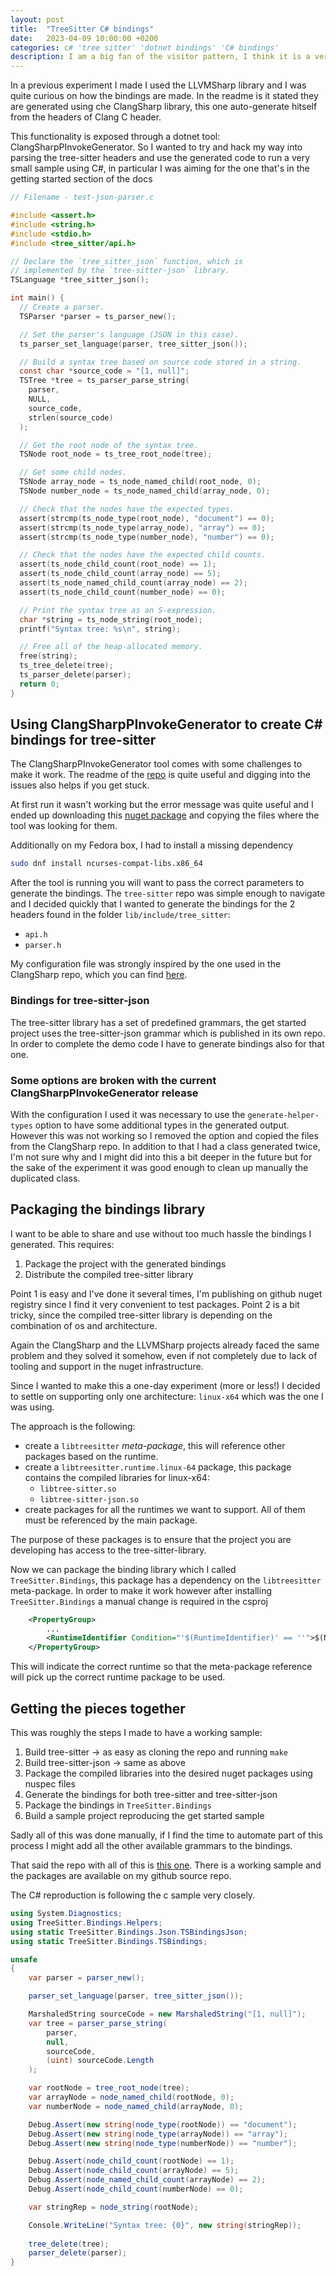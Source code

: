 ```yaml
---
layout: post
title:  "TreeSitter C# bindings"
date:   2023-04-09 10:00:00 +0200
categories: c# 'tree sitter' 'dotnet bindings' 'C# bindings'
description: I am a big fan of the visitor pattern, I think it is a very good approach for adding behaviors to a group of classes without modifying all of them. 
---
```


In a previous experiment I made I used the LLVMSharp library and I was quite curious on how the bindings are made. In the readme is it stated they are generated using che ClangSharp library, this one auto-generate hitself from the headers of Clang C header.

This functionality is exposed through a dotnet tool: ClangSharpPInvokeGenerator. So I wanted to try and hack my way into parsing the tree-sitter headers and use the generated code to run a very small sample using C#, in particular I was aiming for the one that's in the getting started section of the docs

```c
// Filename - test-json-parser.c

#include <assert.h>
#include <string.h>
#include <stdio.h>
#include <tree_sitter/api.h>

// Declare the `tree_sitter_json` function, which is
// implemented by the `tree-sitter-json` library.
TSLanguage *tree_sitter_json();

int main() {
  // Create a parser.
  TSParser *parser = ts_parser_new();

  // Set the parser's language (JSON in this case).
  ts_parser_set_language(parser, tree_sitter_json());

  // Build a syntax tree based on source code stored in a string.
  const char *source_code = "[1, null]";
  TSTree *tree = ts_parser_parse_string(
    parser,
    NULL,
    source_code,
    strlen(source_code)
  );

  // Get the root node of the syntax tree.
  TSNode root_node = ts_tree_root_node(tree);

  // Get some child nodes.
  TSNode array_node = ts_node_named_child(root_node, 0);
  TSNode number_node = ts_node_named_child(array_node, 0);

  // Check that the nodes have the expected types.
  assert(strcmp(ts_node_type(root_node), "document") == 0);
  assert(strcmp(ts_node_type(array_node), "array") == 0);
  assert(strcmp(ts_node_type(number_node), "number") == 0);

  // Check that the nodes have the expected child counts.
  assert(ts_node_child_count(root_node) == 1);
  assert(ts_node_child_count(array_node) == 5);
  assert(ts_node_named_child_count(array_node) == 2);
  assert(ts_node_child_count(number_node) == 0);

  // Print the syntax tree as an S-expression.
  char *string = ts_node_string(root_node);
  printf("Syntax tree: %s\n", string);

  // Free all of the heap-allocated memory.
  free(string);
  ts_tree_delete(tree);
  ts_parser_delete(parser);
  return 0;
}
```

## Using ClangSharpPInvokeGenerator to create C# bindings for tree-sitter

The ClangSharpPInvokeGenerator tool comes with some challenges to make it work. The readme of the [repo](https://github.com/dotnet/ClangSharp) is quite useful and digging into the issues also helps if you get stuck. 

At first run it wasn't working but the error message was quite useful and I ended up downloading this [nuget package](https://www.nuget.org/packages/libClangSharp.runtime.linux-x64/15.0.0) and copying the files where the tool was looking for them.

Additionally on my Fedora box, I had to install a missing dependency
```bash
sudo dnf install ncurses-compat-libs.x86_64
```

After the tool is running you will want to pass the correct parameters to generate the bindings. The `tree-sitter` repo was simple enough to navigate and I decided quickly that I wanted to generate the bindings for the 2 headers found in the folder `lib/include/tree_sitter`:
- `api.h`
- `parser.h`

My configuration file was strongly inspired by the one used in the ClangSharp repo, which you can find [here](https://github.com/dotnet/ClangSharp/blob/main/sources/ClangSharpPInvokeGenerator/Properties/GenerateClang.rsp).

### Bindings for tree-sitter-json

The tree-sitter library has a set of predefined grammars, the get started project uses the tree-sitter-json grammar which is published in its own repo. In order to complete the demo code I have to generate bindings also for that one.

### Some options are broken with the current ClangSharpPInvokeGenerator release

With the configuration I used it was necessary to use the `generate-helper-types` option to have some additional types in the generated output. However this was not working so I removed the option and copied the files from the ClangSharp repo. In addition to that I had a class generated twice, I'm not sure why and I might did into this a bit deeper in the future but for the sake of the experiment it was good enough to clean up manually the duplicated class.

## Packaging the bindings library

I want to be able to share and use without too much hassle the bindings I generated. This requires:
1. Package the project with the generated bindings
2. Distribute the compiled tree-sitter library

Point 1 is easy and I've done it several times, I'm publishing on github nuget registry since I find it very convenient to test packages. Point 2 is a bit tricky, since the compiled tree-sitter library is depending on the combination of os and architecture.

Again the ClangSharp and the LLVMSharp projects already faced the same problem and they solved it somehow, even if not completely due to lack of tooling and support in the nuget infrastructure.

Since I wanted to make this a one-day experiment (more or less!) I decided to settle on supporting only one architecture: `linux-x64` which was the one I was using.

The approach is the following:
- create a `libtreesitter` _meta-package_, this will reference other packages based on the runtime.
- create a `libtreesitter.runtime.linux-64` package, this package contains the compiled libraries for linux-x64:
  - `libtree-sitter.so`
  - `libtree-sitter-json.so`
- create packages for all the runtimes we want to support. All of them must be referenced by the main package.

The purpose of these packages is to ensure that the project you are developing has access to the tree-sitter-library. 

Now we can package the binding library which I called `TreeSitter.Bindings`, this package has a dependency on the `libtreesitter` meta-package. In order to make it work however after installing `TreeSitter.Bindings` a manual change is required in the csproj

```xml
    <PropertyGroup>
        ...
        <RuntimeIdentifier Condition="'$(RuntimeIdentifier)' == ''">$(NETCoreSdkRuntimeIdentifier)</RuntimeIdentifier>
    </PropertyGroup>

```

This will indicate the correct runtime so that the meta-package reference will pick up the correct runtime package to be used. 

## Getting the pieces together

This was roughly the steps I made to have a working sample:
1. Build tree-sitter -> as easy as cloning the repo and running `make`
2. Build tree-sitter-json -> same as above
3. Package the compiled libraries into the desired nuget packages using nuspec files
4. Generate the bindings for both tree-sitter and tree-sitter-json
5. Package the bindings in `TreeSitter.Bindings`
6. Build a sample project reproducing the get started sample

Sadly all of this was done manually, if I find the time to automate part of this process I might add all the other available grammars to the bindings.

That said the repo with all of this is [this one](https://github.com/davidelettieri/treesitter-bindings). There is a working sample and the packages are available on my github source repo.

The C# reproduction is following the c sample very closely.

```csharp
using System.Diagnostics;
using TreeSitter.Bindings.Helpers;
using static TreeSitter.Bindings.Json.TSBindingsJson;
using static TreeSitter.Bindings.TSBindings;

unsafe
{
    var parser = parser_new();

    parser_set_language(parser, tree_sitter_json());

    MarshaledString sourceCode = new MarshaledString("[1, null]");
    var tree = parser_parse_string(
        parser,
        null,
        sourceCode,
        (uint) sourceCode.Length
    );

    var rootNode = tree_root_node(tree);
    var arrayNode = node_named_child(rootNode, 0);
    var numberNode = node_named_child(arrayNode, 0);

    Debug.Assert(new string(node_type(rootNode)) == "document");
    Debug.Assert(new string(node_type(arrayNode)) == "array");
    Debug.Assert(new string(node_type(numberNode)) == "number");

    Debug.Assert(node_child_count(rootNode) == 1);
    Debug.Assert(node_child_count(arrayNode) == 5);
    Debug.Assert(node_named_child_count(arrayNode) == 2);
    Debug.Assert(node_child_count(numberNode) == 0);

    var stringRep = node_string(rootNode);

    Console.WriteLine("Syntax tree: {0}", new string(stringRep));
    
    tree_delete(tree);
    parser_delete(parser);
}
```